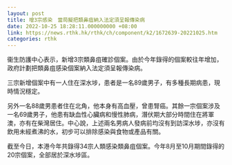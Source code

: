 ```yaml
---
layout: post
title: 增3宗感染　當局擬把類鼻疽納入法定須呈報傳染病
date: 2022-10-25 18:28:11.000000000 +08:00
link: https://news.rthk.hk/rthk/ch/component/k2/1672639-20221025.htm
categories: rthk
---
```


衞生防護中心表示，新增3宗類鼻疽確診個案。由於今年錄得的個案較往年增加，政府計劃把類鼻疽感染個案納入法定須呈報傳染病。　
 
三宗新增個案中有一人住在深水埗，患者是一名89歲男子，有多種長期病患，現時情況穩定。

另外一名88歲男患者住在北角，他本身有高血壓，曾患腎癌。其餘一宗個案涉及一名69歲男子，他患有缺血性心臟病和慢性肺病，潛伏期大部分時間住在將軍澳，亦有在柴灣居住。中心說，上述兩名男病人發病前均沒有到訪深水埗，亦沒有飲用未經煮沸的水，初步可以排除感染與食物或產品有關。
 
截至今日，本港今年共錄得34宗人類感染類鼻疽個案。今年8月至10月期間錄得的20宗個案，全部居於深水埗區。
